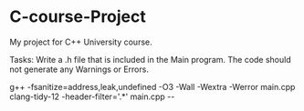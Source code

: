 # C-course-Project
My project for C++ University course. 

Tasks:
Write a .h file that is included in the Main program.
The code should not generate any Warnings or Errors.

g++ -fsanitize=address,leak,undefined -O3 -Wall -Wextra -Werror main.cpp
clang-tidy-12 -header-filter='.*' main.cpp --
